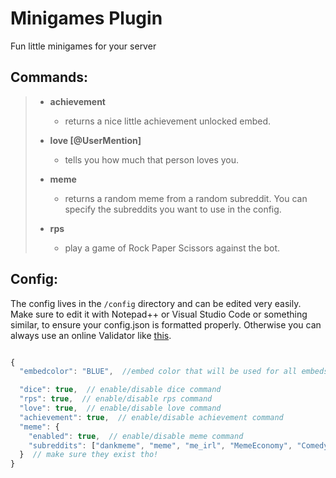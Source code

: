 # Minigames Plugin

Fun little minigames for your server

## Commands:

> + **achievement**
>   + returns a nice little achievement unlocked embed.
>
> + **love [@UserMention]**
>   + tells you how much that person loves you.
>
> + **meme**
>   + returns a random meme from a random subreddit. You can specify the subreddits you want to use in the config.
>
> + **rps**
>   + play a game of Rock Paper Scissors against the bot.

## Config:

The config lives in the `/config` directory and can be edited very easily. Make sure to edit it with Notepad++ or Visual Studio Code or something similar, to ensure your config.json is formatted properly. Otherwise you can always use an online Validator like [this](https://jsonformatter.curiousconcept.com/).

```js

{
  "embedcolor": "BLUE",  //embed color that will be used for all embeds from this plugin

  "dice": true,  // enable/disable dice command
  "rps": true,  // enable/disable rps command
  "love": true,  // enable/disable love command
  "achievement": true,  // enable/disable achievement command
  "meme": {  
    "enabled": true,  // enable/disable meme command
    "subreddits": ["dankmeme", "meme", "me_irl", "MemeEconomy", "ComedyCemetery", "dankmemes", "funny"]  // specify the subreddits you want to pull your memes from
  }  // make sure they exist tho!
}

```
